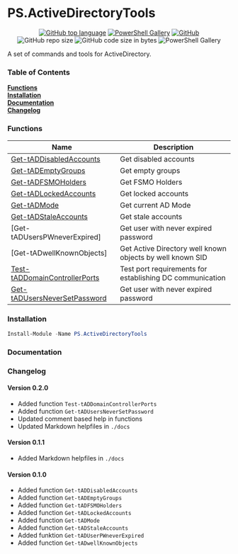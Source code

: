 # PS.ActiveDirectoryTools
<p align="center">
<a href="https://github.com/t0rsten/PS.ActiveDirectoryTools"><img alt="GitHub top language" src="https://img.shields.io/github/languages/top/t0rsten/PS.ActiveDirectoryTools"></a>
<a href="https://www.powershellgallery.com/packages/PS.ActiveDirectoryTools/"><img alt="PowerShell Gallery" src="https://img.shields.io/powershellgallery/v/PS.ActiveDirectoryTools"></a>
<a href="https://github.com/t0rsten/PS.ActiveDirectoryTools/blob/master/LICENSE"><img alt="GitHub" src="https://img.shields.io/github/license/t0rsten/PS.ActiveDirectoryTools"></a><br>
<img alt="GitHub repo size" src="https://img.shields.io/github/repo-size/t0rsten/PS.ActiveDirectoryTools">
<img alt="GitHub code size in bytes" src="https://img.shields.io/github/languages/code-size/t0rsten/PS.ActiveDirectoryTools">

<img alt="PowerShell Gallery" src="https://img.shields.io/powershellgallery/p/PS.ActiveDirectoryTools?color=blue">
</p>
A set of commands and tools for ActiveDirectory.

### Table of Contents
**[Functions](#functions)**<br>
**[Installation](#installation)**<br>
**[Documentation](#documentation)**<br>
**[Changelog](#changelog)**<br>

### Functions

| Name                                                                   | Description                                               |
| ---------------------------------------------------------------------- | --------------------------------------------------------- |
| [Get-tADDisabledAccounts](docs/Get-tADDisabledAccounts.md)             | Get disabled accounts                                     |
| [Get-tADEmptyGroups](docs/Get-tADEmptyGroups.md)                       | Get empty groups                                          |
| [Get-tADFSMOHolders](docs/Get-tADFSMOHolders.md)                       | Get FSMO Holders                                          |
| [Get-tADLockedAccounts](docs/Get-tADLockedAccounts.md)                 | Get locked accounts                                       |
| [Get-tADMode](docs/Get-tADMode.md)                                     | Get current AD Mode                                       |
| [Get-tADStaleAccounts](docs/Get-tADStaleAccounts.md)                   | Get stale accounts                                        |
| [Get-tADUsersPWneverExpired]                                           | Get user with never expired password                      |
| [Get-tADwellKnownObjects]                                              | Get Active Directory well known objects by well known SID |
| [Test-tADDomainControllerPorts](docs/Test-tADDomainControllerPorts.md) | Test port requirements for establishing DC communication  |
| [Get-tADUsersNeverSetPassword](docs/Get-tADUsersNeverSetPassword.md)   | Get user with never expired password                      |


### Installation
```Powershell
Install-Module -Name PS.ActiveDirectoryTools
```
### Documentation

### Changelog
#### Version 0.2.0
  - Added function ```Test-tADDomainControllerPorts```
  - Added function ```Get-tADUsersNeverSetPassword```
  - Updated comment based help in functions
  - Updated Markdown helpfiles in ```./docs```

#### Version 0.1.1
  - Added Markdown helpfiles in ```./docs```

#### Version 0.1.0
  - Added function ```Get-tADDisabledAccounts```
  - Added function ```Get-tADEmptyGroups```
  - Added function ```Get-tADFSMOHolders```
  - Added function ```Get-tADLockedAccounts```
  - Added function ```Get-tADMode```
  - Added function ```Get-tADStaleAccounts```
  - Added funktion ```Get-tADUserPWneverExpired```
  - Added function ```Get-tADwellKnownObjects```